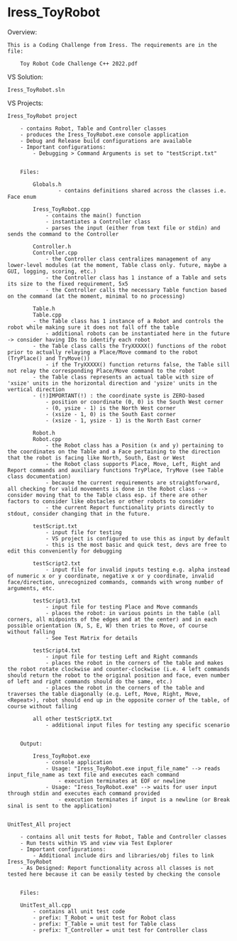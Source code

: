 # Iress_ToyRobot

Overview:

	This is a Coding Challenge from Iress. The requirements are in the file:

		Toy Robot Code Challenge C++ 2022.pdf


VS Solution:

	Iress_ToyRobot.sln


VS Projects:

	Iress_ToyRobot project

		- contains Robot, Table and Controller classes
		- produces the Iress_ToyRobot.exe console application
		- Debug and Release build configurations are available
		- Important configurations:
			- Debugging > Command Arguments is set to "testScript.txt"


		Files:

			Globals.h
					- contains definitions shared across the classes i.e. Face enum

			Iress_ToyRobot.cpp
				- contains the main() function
				- instantiates a Controller class
				- parses the input (either from text file or stdin) and sends the command to the Controller

			Controller.h
			Controller.cpp
				- the Controller class centralizes management of any lower-level modules (at the moment, Table class only. future, maybe a GUI, logging, scoring, etc.)
				- the Controller class has 1 instance of a Table and sets its size to the fixed requirement, 5x5
				- the Controller calls the necessary Table function based on the command (at the moment, minimal to no processing)

			Table.h
			Table.cpp
			- the Table class has 1 instance of a Robot and controls the robot while making sure it does not fall off the table
				- additional robots can be instantiated here in the future -> consider having IDs to identify each robot
			- the Table class calls the TryXXXXX() functions of the robot prior to actually relaying a Place/Move command to the robot (TryPlace() and TryMove())
				- if the TryXXXXX() function returns false, the Table sill not relay the corresponding Place/Move command to the robot
			- the Table class represents an actual table with size of 'xsize' units in the horizontal direction and 'ysize' units in the vertical direction
			- (!)IMPORTANT(!) : the coordinate syste is ZERO-based
				- position or coordinate (0, 0) is the South West corner
				- (0, ysize - 1) is the North West corner
				- (xsize - 1, 0) is the South East corner
				- (xsize - 1, ysize - 1) is the North East corner

			Robot.h
			Robot.cpp
				- the Robot class has a Position (x and y) pertaining to the coordinates on the Table and a Face pertaining to the direction that the robot is facing like North, South, East or West
				- the Robot class supports Place, Move, Left, Right and Report commands and auxiliary functions TryPlace, TryMove (see Table class documentation)
				- because the current requirements are straightforward, all checking for valid movements is done in the Robot class --> consider moving that to the Table class esp. if there are other factors to consider like obstacles or other robots to consider
				- the current Report functionality prints directly to stdout, consider changing that in the future.

			testScript.txt
				- input file for testing
				- VS project is configured to use this as input by default
				- this is the most basic and quick test, devs are free to edit this conveniently for debugging

			testScript2.txt
				- input file for invalid inputs testing e.g. alpha instead of numeric x or y coordinate, negative x or y coordinate, invalid face/direction, unrecognized commands, commands with wrong number of arguments, etc.

			testScript3.txt
				- input file for testing Place and Move commands
				- places the robot: in various points in the table (all corners, all midpoints of the edges and at the center) and in each possible orientation (N, S, E, W) then tries to Move, of course without falling
				- See Test Matrix for details

			testScript4.txt
				- input file for testing Left and Right commands
				- places the robot in the corners of the table and makes the robot rotate clockwise and counter-clockwise (i.e. 4 left commands should return the robot to the original position and face, even number of left and right commands should do the same, etc.)
				- places the robot in the corners of the table and traverses the table diagonally (e.g. Left, Move, Right, Move, <Repeat>), robot should end up in the opposite corner of the table, of course without falling

			all other testScriptX.txt
				- additional input files for testing any specific scenario


		Output:

			Iress_ToyRobot.exe
				- console application
				- Usage: "Iress_ToyRobot.exe input_file_name" --> reads input_file_name as text file and executes each command
					- execution terminates at EOF or newline
				- Usage: "Iress_ToyRobot.exe" --> waits for user input through stdin and executes each command provided
					- execution terminates if input is a newline (or Break sinal is sent to the application)


	UnitTest_All project

		- contains all unit tests for Robot, Table and Controller classes
		- Run tests within VS and view via Test Explorer
		- Important configurations:
			- Additional include dirs and libraries/obj files to link Iress_ToyRobot
		- As Designed: Report functionality across all classes is not tested here because it can be easily tested by checking the console


		Files:

		UnitTest_all.cpp
			- contains all unit test code
			- prefix: T_Robot = unit test for Robot class
			- prefix: T_Table = unit test for Table class
			- prefix: T_Controller = unit test for Controller class
